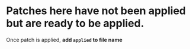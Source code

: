 # Patches here have not been applied but are ready to be applied.

Once patch is applied, **add `applied` to file name**